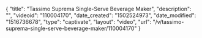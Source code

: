 {
    "title": "Tassimo Suprema Single-Serve Beverage Maker",
    "description": "",
    "videoid": "110004170",
    "date_created": "1502524973",
    "date_modified": "1516736678",
    "type": "captivate",
    "layout": "video",
    "url": "\/v\/tassimo-suprema-single-serve-beverage-maker\/110004170"
}